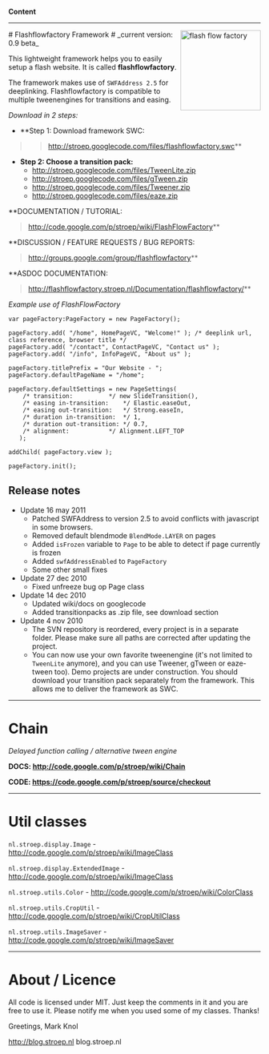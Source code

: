 **Content**


---



<img src='http://blog.stroep.nl/wp-content/flashflowfactory1.png' align='right' title='flashflowfactory' alt='flash flow factory' width='160' />
# Flashflowfactory Framework #
_current version: 0.9 beta_

This lightweight framework helps you to easily setup a flash website. It is called **flashflowfactory**.

The framework makes use of `SWFAddress 2.5` for deeplinking.
Flashflowfactory is compatible to multiple tweenengines for transitions and easing.

_Download in 2 steps:_
  * **Step 1: Download framework SWC:
> > http://stroep.googlecode.com/files/flashflowfactory.swc**
  * **Step 2: Choose a transition pack:**
    * http://stroep.googlecode.com/files/TweenLite.zip
    * http://stroep.googlecode.com/files/gTween.zip
    * http://stroep.googlecode.com/files/Tweener.zip
    * http://stroep.googlecode.com/files/eaze.zip

**DOCUMENTATION / TUTORIAL:

> http://code.google.com/p/stroep/wiki/FlashFlowFactory**

**DISCUSSION / FEATURE REQUESTS / BUG REPORTS:
> http://groups.google.com/group/flashflowfactory**

**ASDOC DOCUMENTATION:
> http://flashflowfactory.stroep.nl/Documentation/flashflowfactory/**

_Example use of FlashFlowFactory_

```
var pageFactory:PageFactory = new PageFactory();
                                                
pageFactory.add( "/home", HomePageVC, "Welcome!" ); /* deeplink url, class reference, browser title */
pageFactory.add( "/contact", ContactPageVC, "Contact us" );
pageFactory.add( "/info", InfoPageVC, "About us" );                 

pageFactory.titlePrefix = "Our Website - "; 
pageFactory.defaultPageName = "/home"; 

pageFactory.defaultSettings = new PageSettings( 
	/* transition:			*/ new SlideTransition(),  
	/* easing in-transition:	*/ Elastic.easeOut,        
	/* easing out-transition:	*/ Strong.easeIn,           
	/* duration in-transition:	*/ 1,                      
	/* duration out-transition:	*/ 0.7,                    
	/* alignment:			*/ Alignment.LEFT_TOP     
   );

addChild( pageFactory.view );

pageFactory.init();

```

## Release notes ##
  * Update 16 may 2011
    * Patched SWFAddress to version 2.5 to avoid conflicts with javascript in some browsers.
    * Removed default blendmode `BlendMode.LAYER` on pages
    * Added `isFrozen` variable to `Page` to be able to detect if page currently is frozen
    * Added `swfAddressEnabled` to `PageFactory`
    * Some other small fixes
  * Update 27 dec 2010
    * Fixed unfreeze bug op Page class
  * Update 14 dec 2010
    * Updated wiki/docs on googlecode
    * Added transitionpacks as .zip file, see download section
  * Update 4 nov 2010
    * The SVN repository is reordered, every project is in a separate folder. Please make sure all paths are corrected after updating the project.
    * You can now use your own favorite tweenengine (it's not limited to `TweenLite` anymore), and you can use Tweener, gTween or eaze-tween too). Demo projects are under construction. You should download your transition pack separately from the framework. This allows me to deliver the framework as SWC.



---



# Chain #

_Delayed function calling / alternative tween engine_

**DOCS: http://code.google.com/p/stroep/wiki/Chain**

**CODE: https://code.google.com/p/stroep/source/checkout**



---



# Util classes #

`nl.stroep.display.Image` - http://code.google.com/p/stroep/wiki/ImageClass

`nl.stroep.display.ExtendedImage` - http://code.google.com/p/stroep/wiki/ImageClass

`nl.stroep.utils.Color` - http://code.google.com/p/stroep/wiki/ColorClass

`nl.stroep.utils.CropUtil` - http://code.google.com/p/stroep/wiki/CropUtilClass

`nl.stroep.utils.ImageSaver` - http://code.google.com/p/stroep/wiki/ImageSaver


---



# About / Licence #

All code is licensed under MIT. Just keep the comments in it and you are free to use it.
Please notify me when you used some of my classes. Thanks!


Greetings, Mark Knol

http://blog.stroep.nl
blog.stroep.nl